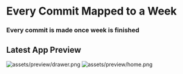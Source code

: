# Every Commit Mapped to a Week
### Every commit is made once week is finished

## Latest App Preview

![assets/preview/drawer.png](https://github.com/umersagheer75/0075_CSA3_MAD_semester-work/blob/main/assets/preview/drawer.png)
![assets/preview/home.png](https://github.com/umersagheer75/0075_CSA3_MAD_semester-work/blob/main/assets/preview/home.png)
